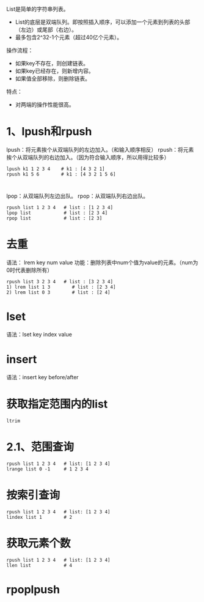 
List是简单的字符串列表。
- List的底层是双端队列。即按照插入顺序，可以添加一个元素到列表的头部（左边）或尾部（右边）。
- 最多包含2^32-1个元素（超过40亿个元素）。

操作流程：
- 如果key不存在，则创建链表。
- 如果key已经存在，则新增内容。
- 如果值全部移除，则删除链表。

特点：
- 对两端的操作性能很高。

# 1、lpush和rpush

lpush：将元素挨个从双端队列的左边加入。（和输入顺序相反）
rpush：将元素挨个从双端队列的右边加入。（因为符合输入顺序，所以用得比较多）
```redis
lpush k1 1 2 3 4    # k1 : [4 3 2 1] 
rpush k1 5 6        # k1 : [4 3 2 1 5 6]
```

# 

lpop：从双端队列左边出队。
rpop：从双端队列右边出队。
```redis
rpush list 1 2 3 4   # list : [1 2 3 4]
lpop list            # list : [2 3 4]
rpop list            # list : [2 3]
```

# 去重

语法： lrem key num value
功能：删除列表中num个值为value的元素。（num为0时代表删除所有）
```redis
rpush list 3 2 3 4   # list : [3 2 3 4]
1) lrem list 1 3        # list : [2 3 4] 
2) lrem list 0 3        # list : [2 4]
```
# lset

语法：lset key index value 

# insert

语法：insert key before/after


# 获取指定范围内的list


```redis
ltrim 
```

# 2.1、范围查询

```redis
rpush list 1 2 3 4   # list: [1 2 3 4]
lrange list 0 -1     # 1 2 3 4
```

# 按索引查询

```redis
rpush list 1 2 3 4   # list: [1 2 3 4]
lindex list 1        # 2
```

# 获取元素个数

```redis
rpush list 1 2 3 4   # list: [1 2 3 4]
llen list            # 4
```


# rpoplpush

